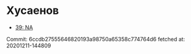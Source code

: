 # Хусаенов
- [39: NA](39.md)

Commit: 6ccdb27555646820193a98750a65358c774764d6
 fetched at: 20201211-144809

